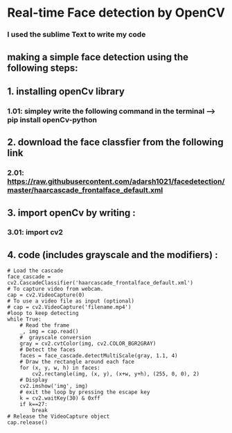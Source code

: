 # Real-time Face detection by OpenCV
### **I used the sublime Text to write my code**

## making a simple face detection using the following steps: 
## 1. installing openCv library 
 ### 1.01: simpley write the following command in the terminal --> pip install openCv-python
## 2. download the face classfier from the following link 
 ### 2.01: https://raw.githubusercontent.com/adarsh1021/facedetection/master/haarcascade_frontalface_default.xml
## 3. import openCv by writing : 
 ### 3.01: **import cv2**
## 4.  code (includes grayscale and the modifiers)  : 

```
# Load the cascade
face_cascade = cv2.CascadeClassifier('haarcascade_frontalface_default.xml')
# To capture video from webcam. 
cap = cv2.VideoCapture(0)
# To use a video file as input (optional) 
# cap = cv2.VideoCapture('filename.mp4')
#loop to keep detecting
while True:
    # Read the frame
    _, img = cap.read()
    #  grayscale conversion
    gray = cv2.cvtColor(img, cv2.COLOR_BGR2GRAY)
    # Detect the faces
    faces = face_cascade.detectMultiScale(gray, 1.1, 4)
    # Draw the rectangle around each face
    for (x, y, w, h) in faces:
        cv2.rectangle(img, (x, y), (x+w, y+h), (255, 0, 0), 2)
    # Display
    cv2.imshow('img', img)
    # exit the loop by pressing the escape key
    k = cv2.waitKey(30) & 0xff
    if k==27:
        break
# Release the VideoCapture object
cap.release()
```
